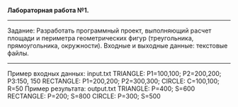 **Лабораторная работа №1.**
***
Задание:
Разработать программный проект, выполняющий расчет площади и периметра геометрических фигур (треугольника, прямоугольника, окружности).
Входные и выходные данные: текстовые файлы.
***
Пример входных данных:
input.txt
TRIANGLE: P1=100,100; P2=200,200; P3:150, 150
RECTANGLE: P1=200,200; P2=300,300;
CIRCLE: C=100,100; R=50
Пример результата:
output.txt
TRIANGLE: P=400; S=600
RECTANGLE: P=200; S=800
CIRCLE: P=300; S=500